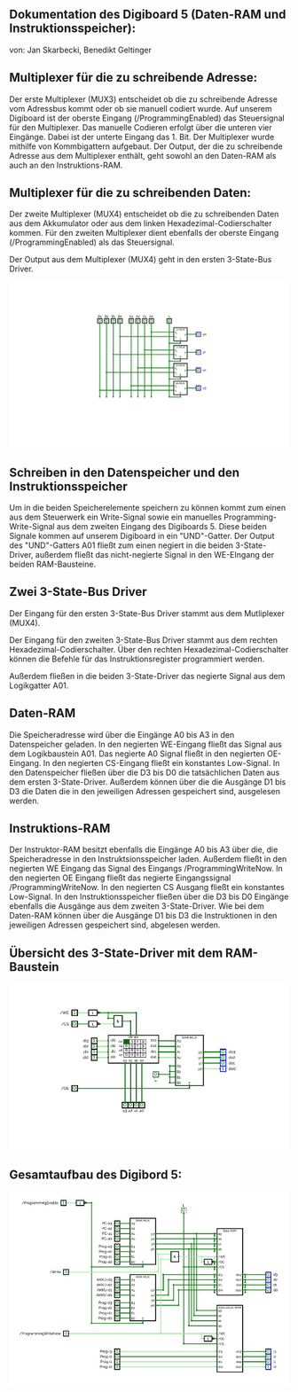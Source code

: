 ## Dokumentation des Digiboard 5 (Daten-RAM und Instruktionsspeicher):
von: Jan Skarbecki, Benedikt Geltinger

## Multiplexer für die zu schreibende Adresse:

Der erste Multiplexer (MUX3) entscheidet ob die zu schreibende Adresse vom Adressbus kommt oder ob sie manuell codiert wurde.
Auf unserem Digiboard ist der oberste Eingang (/ProgrammingEnabled) das Steuersignal für den Multiplexer. 
Das manuelle Codieren erfolgt über die unteren vier Eingänge. Dabei ist der unterte Eingang das 1. Bit.
Der Multiplexer wurde mithilfe von Kommbigattern aufgebaut.
Der Output, der die zu schreibende Adresse aus dem Multiplexer enthält, geht sowohl an den Daten-RAM als auch an den Instruktions-RAM.



## Multiplexer für die zu schreibenden Daten:

Der zweite Multiplexer (MUX4) entscheidet ob die zu schreibenden Daten aus dem Akkumulator oder aus dem linken Hexadezimal-Codierschalter kommen.
Für den zweiten Multiplexer dient ebenfalls der oberste Eingang (/ProgrammingEnabled) als das Steuersignal.


Der Output aus dem Multiplexer (MUX4) geht in den ersten 3-State-Bus Driver. 

![](MUX4.png)

## Schreiben in den Datenspeicher und den Instruktionsspeicher
Um in die beiden Speicherelemente speichern zu können kommt zum einen aus dem Steuerwerk ein Write-Signal sowie ein manuelles Programming-Write-Signal aus dem zweiten Eingang des Digiboards 5.
Diese beiden Signale kommen auf unserem Digiboard in ein "UND"-Gatter.
Der Output des "UND"-Gatters A01 fließt zum einen negiert in die beiden 3-State-Driver, außerdem fließt das nicht-negierte Signal in den WE-EIngang der beiden RAM-Bausteine.
## Zwei 3-State-Bus Driver 

Der Eingang für den ersten 3-State-Bus Driver stammt aus dem Mutliplexer (MUX4).

Der Eingang für den zweiten 3-State-Bus Driver stammt aus dem rechten Hexadezimal-Codierschalter.
Über den rechten Hexadezimal-Codierschalter können die Befehle für das Instruktionsregister programmiert werden.

Außerdem fließen in die beiden 3-State-Driver das negierte Signal aus dem Logikgatter A01.


## Daten-RAM
Die Speicheradresse wird über die Eingänge A0 bis A3 in den Datenspeicher geladen. In den negierten WE-Eingang fließt das Signal aus dem Logikbaustein A01. 
Das negierte A0 Signal fließt in den negierten OE-Eingang. In den negierten CS-Eingang fließt ein konstantes Low-Signal.
In den Datenspeicher fließen über die D3 bis D0 die tatsächlichen Daten aus dem ersten 3-State-Driver.
Außerdem können über die die Ausgänge D1 bis D3 die Daten die in den jeweiligen Adressen gespeichert sind, ausgelesen werden.



## Instruktions-RAM
Der Instruktor-RAM besitzt ebenfalls die Eingänge A0 bis A3 über die, die Speicheradresse in den Instruktsionsspeicher laden. Außerdem fließt in den negierten WE Eingang das
Signal des Eingangs /ProgrammingWriteNow. In den negierten OE Eingang fließt das negierte Eingangssignal /ProgrammingWriteNow.
In den negierten CS Ausgang fließt ein konstantes Low-Signal.
In den Instruktionsspeicher fließen über die D3 bis D0 Eingänge ebenfalls die Ausgänge aus dem zweiten 3-State-Driver.
Wie bei dem Daten-RAM können über die Ausgänge D1 bis D3 die Instruktionen in den jeweiligen Adressen gespeichert sind, abgelesen werden.

## Übersicht des 3-State-Driver mit dem RAM-Baustein 
![](UebersichtRAM.png)


## Gesamtaufbau des Digibord 5:
![](Bord5.png)